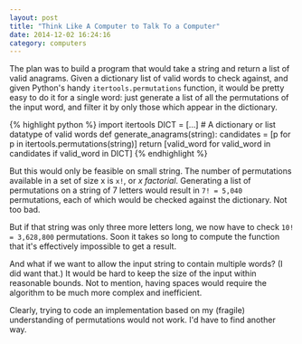```yaml
---
layout: post
title: "Think Like A Computer to Talk To a Computer"
date: 2014-12-02 16:24:16
category: computers
---
```

The plan was to build a program that would take a string and return a
list of valid anagrams. Given a dictionary list of valid words to
check against, and given Python's handy
<code>itertools.permutations</code> function, it would be pretty easy
to do it for a single word: just generate a list of all the
permutations of the input word, and filter it by only those which
appear in the dictionary.

{% highlight python %}
import itertools
DICT = [...] # A dictionary or list datatype of valid words
def generate_anagrams(string):
    candidates = [p for p in itertools.permutations(string)]
    return [valid_word for valid_word in candidates if valid_word in DICT]
{% endhighlight %}
    

But this would only be feasible on small string. The number of
permutations available in a set of size x is <code>x!</code>, or *x
factorial*. Generating a list of permutations on a string of 7 letters
would result in <code>7! = 5,040</code> permutations, each of which
would be checked against the dictionary. Not too bad.

But if that string was only three more letters long, we now have to
check <code>10! = 3,628,800</code> permutations. Soon it takes so long
to compute the function that it's effectively impossible to get a
result.

And what if we want to allow the input string to contain multiple
words? (I did want that.) It would be hard to keep the size of the
input within reasonable bounds. Not to mention, having spaces would
require the algorithm to be much more complex and inefficient.

Clearly, trying to code an implementation based on my (fragile)
understanding of permutations would not work. I'd have to find another
way.
